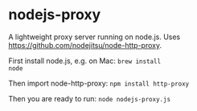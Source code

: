 nodejs-proxy
============

A lightweight proxy server running on node.js. Uses https://github.com/nodejitsu/node-http-proxy.

First install node.js, e.g. on Mac:
<code>brew install node</code>

Then import node-http-proxy:
<code>npm install http-proxy</code>

Then you are ready to run:
<code>node nodejs-proxy.js</code>
